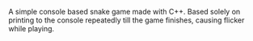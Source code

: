 A simple console based snake game made with C++. Based solely on printing to the console repeatedly till the game finishes, causing flicker while playing. 
